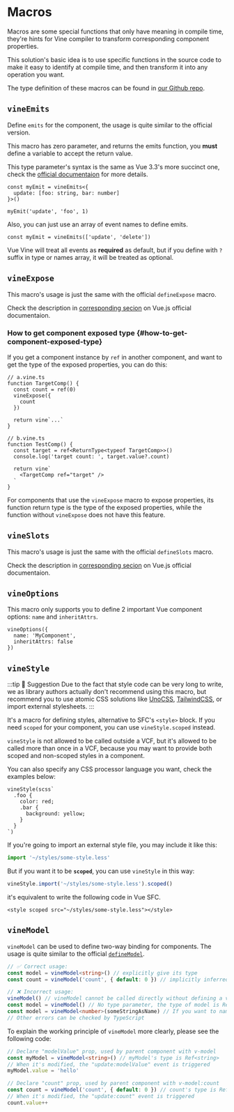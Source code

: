 # Macros

Macros are some special functions that only have meaning in compile time, they're hints for Vine compiler to transform corresponding component properties.

This solution's basic idea is to use specific functions in the source code to make it easy to identify at compile time, and then transform it into any operation you want.

The type definition of these macros can be found in [our Github repo](https://github.com/vue-vine/vue-vine/blob/main/packages/vue-vine/types/macros.d.ts).

## `vineEmits`

Define `emits` for the component, the usage is quite similar to the official version.

This macro has zero parameter, and returns the emits function, you **must** define a variable to accept the return value.

This type parameter's syntax is the same as Vue 3.3's more succinct one, check the [official documentaion](https://vuejs.org/api/sfc-script-setup.html#defineprops-defineemits) for more details.

```vue-vine
const myEmit = vineEmits<{
  update: [foo: string, bar: number]
}>()

myEmit('update', 'foo', 1)
```

Also, you can just use an array of event names to define emits.

```vue-vine
const myEmit = vineEmits(['update', 'delete'])
```

Vue Vine will treat all events as **required** as default, but if you define with `?` suffix in type or names array, it will be treated as optional.

## `vineExpose`

This macro's usage is just the same with the official `defineExpose` macro.

Check the description in [corresponding secion](https://vuejs.org/api/sfc-script-setup.html#defineexpose) on Vue.js official documentaion.

### How to get component exposed type {#how-to-get-component-exposed-type}

If you get a component instance by `ref` in another component, and want to get the type of the exposed properties, you can do this:

```vue-vine
// a.vine.ts
function TargetComp() {
  const count = ref(0)
  vineExpose({
    count
  })

  return vine`...`
}

// b.vine.ts
function TestComp() {
  const target = ref<ReturnType<typeof TargetComp>>()
  console.log('target count: ', target.value?.count)

  return vine`
    <TargetComp ref="target" />
  `
}
```

For components that use the `vineExpose` macro to expose properties, its function return type is the type of the exposed properties, while the function without `vineExpose` does not have this feature.

## `vineSlots`

This macro's usage is just the same with the official `defineSlots` macro.

Check the description in [corresponding secion](https://vuejs.org/api/sfc-script-setup.html#defineslots) on Vue.js official documentaion.

## `vineOptions`

This macro only supports you to define 2 important Vue component options: `name` and `inheritAttrs`.

```vue-vine
vineOptions({
  name: 'MyComponent',
  inheritAttrs: false
})
```

## `vineStyle`

:::tip 🧩 Suggestion
Due to the fact that style code can be very long to write, we as library authors actually don't recommend using this macro, but recommend you to use atomic CSS solutions like [UnoCSS](https://unocss.dev), [TailwindCSS](https://tailwindcss.com), or import external stylesheets.
:::

It's a macro for defining styles, alternative to SFC's `<style>` block. If you need `scoped` for your component, you can use `vineStyle.scoped` instead.

`vineStyle` is not allowed to be called outside a VCF, but it's allowed to be called more than once in a VCF, because you may want to provide both scoped and non-scoped styles in a component.

You can also specify any CSS processor language you want, check the examples below:

```vue-vine
vineStyle(scss`
  .foo {
    color: red;
    .bar {
      background: yellow;
    }
  }
`)
```

If you're going to import an external style file, you may include it like this:

```ts
import '~/styles/some-style.less'
```

But if you want it to be **`scoped`**, you can use `vineStyle` in this way:

```ts
vineStyle.import('~/styles/some-style.less').scoped()
```

it's equivalent to write the following code in Vue SFC.

```vue
<style scoped src="~/styles/some-style.less"></style>
```

## `vineModel`

`vineModel` can be used to define two-way binding for components. The usage is quite similar to the official [`defineModel`](https://vuejs.org/api/sfc-script-setup.html#definemodel).

```ts
// ✅ Correct usage:
const model = vineModel<string>() // explicitly give its type
const count = vineModel('count', { default: 0 }) // implicitly inferred type by default value

// ❌ Incorrect usage:
vineModel() // vineModel cannot be called directly without defining a variable
const model = vineModel() // No type parameter, the type of model is Ref<unknown>
const model = vineModel<number>(someStringAsName) // If you want to name the model, no variable! it must be a string literal.
// Other errors can be checked by TypeScript
```

To explain the working principle of `vineModel` more clearly, please see the following code:

```ts
// Declare "modelValue" prop, used by parent component with v-model
const myModel = vineModel<string>() // myModel's type is Ref<string>
// When it's modified, the "update:modelValue" event is triggered
myModel.value = 'hello'

// Declare "count" prop, used by parent component with v-model:count
const count = vineModel('count', { default: 0 }) // count's type is Ref<number>
// When it's modified, the "update:count" event is triggered
count.value++
```
